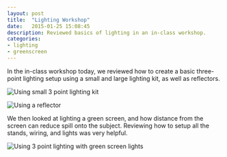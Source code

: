 ```yaml
---
layout: post
title:  "Lighting Workshop"
date:   2015-01-25 15:08:45
description: Reviewed basics of lighting in an in-class workshop.
categories:
- lighting
- greenscreen
---
```


In the in-class workshop today, we reviewed how to create a basic three-point lighting setup using a small and large lighting kit, as well as reflectors.

![Using small 3 point lighting kit](/iat344-film-blog/assets/img/3-point-small.jpg)

![Using a reflector]({{site.baseurl}}/assets/img/reflector.jpg)

We then looked at lighting a green screen, and how distance from the screen can reduce spill onto the subject. Reviewing how to setup all the stands, wiring, and lights was very helpful.

![Using 3 point lighting with green screen lights]({{site.baseurl}}/assets/img/green-screen-3-point.jpg)


<!-- [Jekyll][jekyll] is a static site generator, an open-source tool for creating simple yet powerful websites of all shapes and sizes. Here is a little quote from the official website:

> It takes a template directory containing raw text files in various formats, runs it through [Markdown][markdown] (or [Textile][textile]) and Liquid converters, and spits out a complete, ready-to-publish static website suitable for serving with your favorite web server. Jekyll also happens to be the engine behind [GitHub Pages][github-pages], which means you can use Jekyll to host your project’s page, blog, or website from GitHub’s servers for free.
> - jekyllrb.com

Check out the [Jekyll docs][jekyll] for more info on how to get the most out of Jekyll. File all bugs/feature requests at [Jekyll's GitHub repo][jekyll-gh].
 -->
[jekyll-gh]: https://github.com/mojombo/jekyll
[jekyll]:    http://jekyllrb.com
[markdown]: http://daringfireball.net/projects/markdown/
[textile]: http://redcloth.org/textile
[github-pages]: http://pages.github.com/
